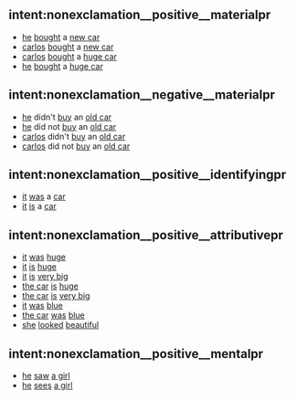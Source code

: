 ## intent:nonexclamation__positive__materialpr
- [he](actor) [bought](materialpr) a [new car](goal)
- [carlos](actor) [bought](materialpr) a [new car](goal)
- [carlos](actor) [bought](materialpr) a [huge car](goal)
- [he](actor) [bought](materialpr) a [huge car](goal)

## intent:nonexclamation__negative__materialpr
- [he](actor) didn't [buy](materialpr) an [old car](goal)
- [he](actor) did not [buy](materialpr) an [old car](goal)
- [carlos](actor) didn't [buy](materialpr) an [old car](goal)
- [carlos](actor) did not [buy](materialpr) an [old car](goal)

## intent:nonexclamation__positive__identifyingpr
- [it](identified) [was](identifyingpr) a [car](identifier)
- [it](identified) [is](identifyingpr) a [car](identifier)

## intent:nonexclamation__positive__attributivepr
- [it](carrier) [was](attributivepr) [huge](attributive)
- [it](carrier) [is](attributivepr) [huge](attributive)
- [it](carrier) [is](attributivepr) [very big](attributive)
- [the car](carrier) [is](attributivepr) [huge](attributive)
- [the car](carrier) [is](attributivepr) [very big](attributive)
- [it](carrier) [was](attributivepr) [blue](attributive)
- [the car](carrier) [was](attributivepr) [blue](attributive)
- [she](carrier) [looked](attributivepr) [beautiful](attributive)

## intent:nonexclamation__positive__mentalpr
- [he](sensor) [saw](mentalpr) [a girl](phenomenon)
- [he](sensor) [sees](mentalpr) [a girl](phenomenon)
